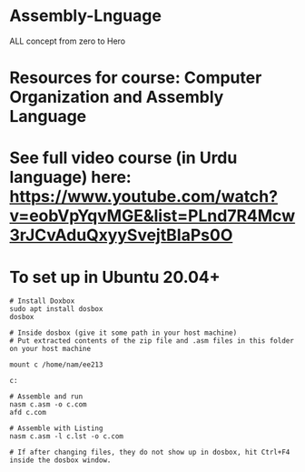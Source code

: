 # Assembly-Lnguage
ALL concept from zero to Hero

# Resources for course: Computer Organization and Assembly Language 

# See full video course (in Urdu language) here: https://www.youtube.com/watch?v=eobVpYqvMGE&list=PLnd7R4Mcw3rJCvAduQxyySvejtBIaPs0O 

# To set up in Ubuntu 20.04+  


    # Install Doxbox  
    sudo apt install dosbox 
    dosbox 

    # Inside dosbox (give it some path in your host machine) 
    # Put extracted contents of the zip file and .asm files in this folder on your host machine 
    
    mount c /home/nam/ee213 

    c: 

    # Assemble and run 
    nasm c.asm -o c.com 
    afd c.com 

    # Assemble with Listing 
    nasm c.asm -l c.lst -o c.com 
    
    # If after changing files, they do not show up in dosbox, hit Ctrl+F4 inside the dosbox window. 




